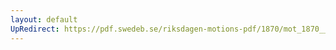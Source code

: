 ```yaml
---
layout: default
UpRedirect: https://pdf.swedeb.se/riksdagen-motions-pdf/1870/mot_1870__ak__00253/mot_1870__ak__00253_002.pdf
---
```


